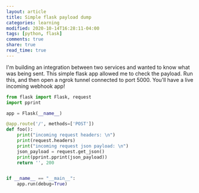 ```yaml
---
layout: article
title: Simple flask payload dump
categories: learning
modified: 2020-10-14T16:28:11-04:00
tags: [python, flask]
comments: true
share: true
read_time: true
---
```


I'm building an integration between two services and wanted to know what was being sent. This simple flask app allowed me to check the payload. Run this, and then open a ngrok tunnel connected to port 5000. You'll have a live incoming webhook app!

```python
from flask import Flask, request
import pprint

app = Flask(__name__)

@app.route('/', methods=['POST']) 
def foo():
    print("incoming request headers: \n")
    print(request.headers)
    print("incoming request json payload: \n")
    json_payload = request.get_json()
    print(pprint.pprint(json_payload))
    return '', 200


if __name__ == "__main__":
    app.run(debug=True)
```